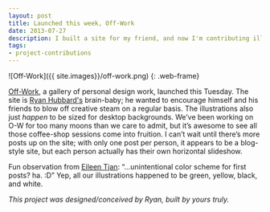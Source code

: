 ```yaml
---
layout: post
title: Launched this week, Off-Work
date: 2013-07-27
description: I built a site for my friend, and now I'm contributing illustrations to it.
tags:
- project-contributions
---
```


![Off-Work]({{ site.images}}/off-work.png)
{: .web-frame}

[Off-Work](http://off-work.com), a gallery of personal design work, launched this Tuesday. The site is [Ryan Hubbard's](http://ryanjhubbard.com/) brain-baby; he wanted to encourage himself and his friends to blow off creative steam on a regular basis. The illustrations also just *happen* to be sized for desktop backgrounds. We&rsquo;ve been working on O-W for too many moons than we care to admit, but it&rsquo;s awesome to see all those coffee-shop sessions come into fruition. I can&rsquo;t wait until there&rsquo;s more posts up on the site; with only one post per person, it appears to be a blog-style site, but each person actually has their own horizontal slideshow.

Fun observation from [Eileen Tjan](https://twitter.com/eileentjan): &ldquo;…unintentional color scheme for first posts? ha. :D&rdquo; Yep, all our illustrations happened to be green, yellow, black, and white.

_This project was designed/conceived by Ryan, built by yours truly._